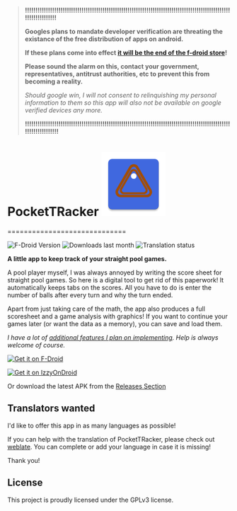 > **!!!!!!!!!!!!!!!!!!!!!!!!!!!!!!!!!!!!!!!!!!!!!!!!!!!!!!!!!!!!!!!!!!!!!!!!!!!!!!!!!!!!!!!!!!!!!!!!!!!!!!!!!!!!!!!!!**
> 
> **Googles plans to mandate developer verification are threating the existance of the free distribution of apps on android.**
> 
> **If these plans come into effect [it will be the end of the f-droid store](https://f-droid.org/de/2025/09/29/google-developer-registration-decree.html)!**
> 
> **Please sound the alarm on this, contact your government, representatives, antitrust authorities, etc to prevent this from becoming a reality.**
> 
> *Should google win, I will not consent to relinquishing my personal information to them so this app will also not be available on google verified devices any more.*
>
> **!!!!!!!!!!!!!!!!!!!!!!!!!!!!!!!!!!!!!!!!!!!!!!!!!!!!!!!!!!!!!!!!!!!!!!!!!!!!!!!!!!!!!!!!!!!!!!!!!!!!!!!!!!!!!!!!!!**

# PocketTRacker ![](app/src/main/res/mipmap-xxhdpi/ic_launcher.webp)
=============================

![F-Droid Version](https://img.shields.io/f-droid/v/org.sbv.pockettracker)
![Downloads last month](https://img.shields.io/badge/dynamic/json?url=https%3A%2F%2Fgithub.com%2Fkitswas%2Ffdroid-metrics-dashboard%2Fraw%2Frefs%2Fheads%2Fmain%2Fprocessed%2Fmonthly%2Forg.sbv.pockettracker.json&query=%24.total_downloads&logo=fdroid&label=Downloads%20last%20month)
![Translation status](https://img.shields.io/weblate/progress/pockettracker)

**A little app to keep track of your straight pool games.**

A pool player myself, I was always annoyed by writing the score sheet for straight pool games.
So here is a digital tool to get rid of this paperwork! 
It automatically keeps tabs on the scores. All you have to do is enter the number of balls after every turn and why the turn ended.

Apart from just taking care of the math, the app also produces a full scoresheet and a game analysis with graphics!
If you want to continue your games later (or want the data as a memory), you can save and load them.

*I have a lot of [additional features I plan on implementing](Ideas.md). Help is always welcome of course.*

[<img src="https://fdroid.gitlab.io/artwork/badge/get-it-on.png"
     alt="Get it on F-Droid"
     height="80">](https://f-droid.org/packages/org.sbv.pockettracker/)

[<img src="https://gitlab.com/IzzyOnDroid/repo/-/raw/master/assets/IzzyOnDroid.png"
     alt="Get it on IzzyOnDroid"
     height="80">](https://apt.izzysoft.de/fdroid/index/apk/org.sbv.pockettracker/)

Or download the latest APK from the [Releases Section](https://gitlab.com/Dacid99/pockettracker/-/releases)

## Translators wanted

I'd like to offer this app in as many languages as possible!

If you can help with the translation of PocketTRacker, please check out [weblate](https://hosted.weblate.org/projects/pockettracker/).
You can complete or add your language in case it is missing!

Thank you!

## License

This project is proudly licensed under the GPLv3 license.
